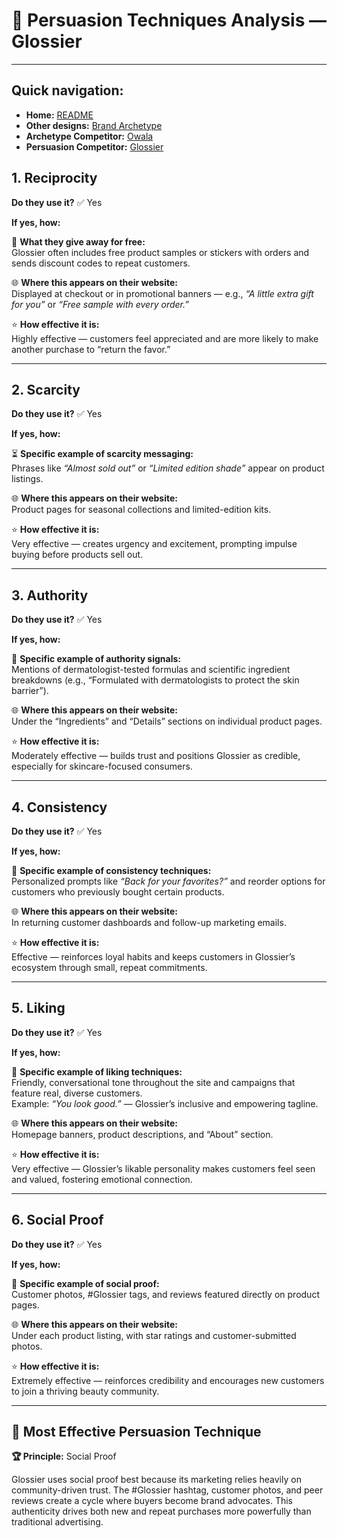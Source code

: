 # 💄 Persuasion Techniques Analysis — Glossier

---

## Quick navigation:
- **Home:** [README](README.md)
- **Other designs:** [Brand Archetype](archetype.md)
- **Archetype Competitor:** [Owala](owala.md)
- **Persuasion Competitor:** [Glossier](cialdini_competitor.md)

## 1. Reciprocity
**Do they use it?** ✅ Yes  

**If yes, how:**

💝 **What they give away for free:**  
Glossier often includes free product samples or stickers with orders and sends discount codes to repeat customers.  

🌐 **Where this appears on their website:**  
Displayed at checkout or in promotional banners — e.g., *“A little extra gift for you”* or *“Free sample with every order.”*  

⭐ **How effective it is:**  
Highly effective — customers feel appreciated and are more likely to make another purchase to “return the favor.”  

---

## 2. Scarcity
**Do they use it?** ✅ Yes  

**If yes, how:**

⏳ **Specific example of scarcity messaging:**  
Phrases like *“Almost sold out”* or *“Limited edition shade”* appear on product listings.  

🌐 **Where this appears on their website:**  
Product pages for seasonal collections and limited-edition kits.  

⭐ **How effective it is:**  
Very effective — creates urgency and excitement, prompting impulse buying before products sell out.  

---

## 3. Authority
**Do they use it?** ✅ Yes  

**If yes, how:**

🏥 **Specific example of authority signals:**  
Mentions of dermatologist-tested formulas and scientific ingredient breakdowns (e.g., “Formulated with dermatologists to protect the skin barrier”).  

🌐 **Where this appears on their website:**  
Under the “Ingredients” and “Details” sections on individual product pages.  

⭐ **How effective it is:**  
Moderately effective — builds trust and positions Glossier as credible, especially for skincare-focused consumers.  

---

## 4. Consistency
**Do they use it?** ✅ Yes  

**If yes, how:**

🔁 **Specific example of consistency techniques:**  
Personalized prompts like *“Back for your favorites?”* and reorder options for customers who previously bought certain products.  

🌐 **Where this appears on their website:**  
In returning customer dashboards and follow-up marketing emails.  

⭐ **How effective it is:**  
Effective — reinforces loyal habits and keeps customers in Glossier’s ecosystem through small, repeat commitments.  

---

## 5. Liking
**Do they use it?** ✅ Yes  

**If yes, how:**

💬 **Specific example of liking techniques:**  
Friendly, conversational tone throughout the site and campaigns that feature real, diverse customers.  
Example: *“You look good.”* — Glossier’s inclusive and empowering tagline.  

🌐 **Where this appears on their website:**  
Homepage banners, product descriptions, and “About” section.  

⭐ **How effective it is:**  
Very effective — Glossier’s likable personality makes customers feel seen and valued, fostering emotional connection.  

---

## 6. Social Proof
**Do they use it?** ✅ Yes  

**If yes, how:**

📸 **Specific example of social proof:**  
Customer photos, #Glossier tags, and reviews featured directly on product pages.  

🌐 **Where this appears on their website:**  
Under each product listing, with star ratings and customer-submitted photos.  

⭐ **How effective it is:**  
Extremely effective — reinforces credibility and encourages new customers to join a thriving beauty community.  

---

## 💫 Most Effective Persuasion Technique

**🏆 Principle:** Social Proof  

Glossier uses social proof best because its marketing relies heavily on community-driven trust. The #Glossier hashtag, customer photos, and peer reviews create a cycle where buyers become brand advocates. This authenticity drives both new and repeat purchases more powerfully than traditional advertising.

